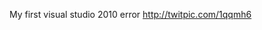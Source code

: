 <!--
id: 630111264
link: http://kevinisom.info/post/630111264/my-first-visual-studio-2010-error
slug: my-first-visual-studio-2010-error
date: Tue May 25 2010 15:42:46 GMT+1200 (NZST)
raw: {"blog_name":"kevinisom","id":630111264,"post_url":"http://kevinisom.info/post/630111264/my-first-visual-studio-2010-error","slug":"my-first-visual-studio-2010-error","type":"text","date":"2010-05-25 03:42:46 GMT","timestamp":1274758966,"state":"published","format":"html","reblog_key":"DA9QAoID","tags":[],"short_url":"http://tmblr.co/Zw68YybZhmW","highlighted":[],"feed_item":"http://twitter.com/kev_nz/statuses/14652785863","from_feed_id":"650289","note_count":0,"title":null,"body":"<p>My first visual studio 2010 error <a href=\"http://twitpic.com/1qqmh6\" target=\"_blank\">http://twitpic.com/1qqmh6</a></p>"}
publish: 2010-05-025
tags: 
title: null
-->


My first visual studio 2010 error <http://twitpic.com/1qqmh6>



